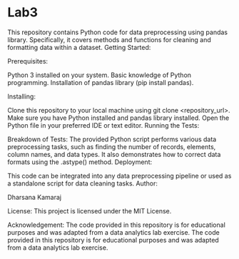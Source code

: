 # Lab3
This repository contains Python code for data preprocessing using pandas library. Specifically, it covers methods and functions for cleaning and formatting data within a dataset.
Getting Started:

Prerequisites:

Python 3 installed on your system.
Basic knowledge of Python programming.
Installation of pandas library (pip install pandas).

Installing:

Clone this repository to your local machine using git clone <repository_url>.
Make sure you have Python installed and pandas library installed.
Open the Python file in your preferred IDE or text editor.
Running the Tests:

Breakdown of Tests:
The provided Python script performs various data preprocessing tasks, such as finding the number of records, elements, column names, and data types.
It also demonstrates how to correct data formats using the .astype() method.
Deployment:

This code can be integrated into any data preprocessing pipeline or used as a standalone script for data cleaning tasks.
Author:

Dharsana Kamaraj

License:
This project is licensed under the MIT License.


Acknowledgement:
The code provided in this repository is for educational purposes and was adapted from a data analytics lab exercise.
The code provided in this repository is for educational purposes and was adapted from a data analytics lab exercise.
